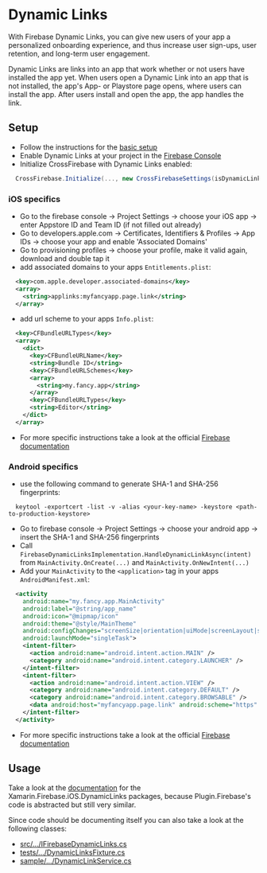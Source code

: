 # Dynamic Links

With Firebase Dynamic Links, you can give new users of your app a personalized onboarding experience, and thus increase user sign-ups, user retention, and long-term user engagement.

Dynamic Links are links into an app that work whether or not users have installed the app yet. When users open a Dynamic Link into an app that is not installed, the app's App- or Playstore page opens, where users can install the app. After users install and open the app, the app handles the link.

## Setup

- Follow the instructions for the [basic setup](https://github.com/TobiasBuchholz/Plugin.Firebase/blob/master/README.md#basic-setup)
- Enable Dynamic Links at your project in the [Firebase Console](https://console.firebase.google.com/)
- Initialize CrossFirebase with Dynamic Links enabled:

```c#
  CrossFirebase.Initialize(..., new CrossFirebaseSettings(isDynamicLinksEnabled:true));
```

### iOS specifics
- Go to the firebase console -> Project Settings -> choose your iOS app -> enter Appstore ID and Team ID (if not filled out already)
- Go to developers.apple.com -> Certificates, Identifiers & Profiles -> App IDs -> choose your app and enable 'Associated Domains'
- Go to provisioning profiles -> choose your profile, make it valid again, download and double tap it
- add associated domains to your apps ```Entitlements.plist```:
```xml
  <key>com.apple.developer.associated-domains</key>
  <array>
    <string>applinks:myfancyapp.page.link</string>
  </array>
```
- add url scheme to your apps ```Info.plist```:
```xml
  <key>CFBundleURLTypes</key>
  <array>
    <dict>
      <key>CFBundleURLName</key>
      <string>Bundle ID</string>
      <key>CFBundleURLSchemes</key>
      <array>
        <string>my.fancy.app</string>
      </array>
      <key>CFBundleURLTypes</key>
      <string>Editor</string>
    </dict>
  </array>
```
- For more specific instructions take a look at the official [Firebase documentation](https://firebase.google.com/docs/dynamic-links?hl=en)

### Android specifics
- use the following command to generate SHA-1 and SHA-256 fingerprints:
```
  keytool -exportcert -list -v -alias <your-key-name> -keystore <path-to-production-keystore>
```
- Go to firebase console -> Project Settings -> choose your android app -> insert the SHA-1 and SHA-256 fingerprints
- Call ```FirebaseDynamicLinksImplementation.HandleDynamicLinkAsync(intent)``` from ```MainActivity.OnCreate(...)``` and ```MainActivity.OnNewIntent(...)```
- Add your ```MainActivity``` to the ```<application>``` tag in your apps ```AndroidManifest.xml```:
```xml
  <activity
    android:name="my.fancy.app.MainActivity"
    android:label="@string/app_name"
    android:icon="@mipmap/icon"
    android:theme="@style/MainTheme"
    android:configChanges="screenSize|orientation|uiMode|screenLayout|smallestScreenSize"
    android:launchMode="singleTask">
    <intent-filter>
      <action android:name="android.intent.action.MAIN" />
      <category android:name="android.intent.category.LAUNCHER" />
    </intent-filter>
    <intent-filter>
      <action android:name="android.intent.action.VIEW" />
      <category android:name="android.intent.category.DEFAULT" />
      <category android:name="android.intent.category.BROWSABLE" />
      <data android:host="myfancyapp.page.link" android:scheme="https" />
    </intent-filter>
  </activity>
```
- For more specific instructions take a look at the official [Firebase documentation](https://firebase.google.com/docs/dynamic-links?hl=en)

## Usage

Take a look at the [documentation](https://github.com/xamarin/GoogleApisForiOSComponents/blob/master/docs/Firebase/DynamicLinks/GettingStarted.md) for the Xamarin.Firebase.iOS.DynamicLinks packages, because Plugin.Firebase's code is abstracted but still very similar.

Since code should be documenting itself you can also take a look at the following classes:
- [src/.../IFirebaseDynamicLinks.cs](https://github.com/TobiasBuchholz/Plugin.Firebase/blob/master/src/Shared/DynamicLinks/IFirebaseDynamicLinks.cs)
- [tests/.../DynamicLinksFixture.cs](https://github.com/TobiasBuchholz/Plugin.Firebase/blob/master/tests/Plugin.Firebase.IntegrationTests/DynamicLinks/DynamicLinksFixture.cs)
- [sample/.../DynamicLinkService.cs](https://github.com/TobiasBuchholz/Plugin.Firebase/blob/master/sample/Playground/Common/Services/DynamicLink/DynamicLinkService.cs)
